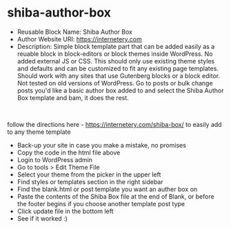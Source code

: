 # shiba-author-box
* Reusable Block Name:       Shiba Author Box
* Author Website URI:        https://internetery.com
* Description: Simple block template part that can be added easily as a reuable block in block-editors or block themes inside WordPress. No added external JS or CSS. This should only use existing theme styles and defaults and can be customized to fit any existing page templates. Should work with any sites that use Gutenberg blocks or a block editor. Not tested on old versions of WordPress. Go to posts or bulk change posts you'd like a basic author box added to and select the Shiba Author Box template and bam, it does the rest.
</br>

follow the directions here - https://internetery.com/shiba-box/ to easily add to any theme template 
</br>
* Back-up your site in case you make a mistake, no promises
* Copy the code in the html file above
* Login to WordPress admin
* Go to tools > Edit Theme File
* Select your theme from the picker in the upper left
* Find styles or templates section in the right sidebar
* Find the blank.html or post template you want an auther box on
* Paste the contents of the Shiba Box file at the end of Blank, or before the footer begins if you choose another template post type
* Click update file in the bottom left
* See if it worked :)
